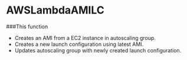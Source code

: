 # AWSLambdaAMILC

###This function
- Creates an AMI from a EC2 instance in autoscaling group.
- Creates a new launch configuration using latest AMI.
- Updates autoscaling group with newly created launch configuration.